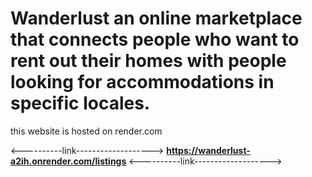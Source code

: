 ﻿# Wanderlust an online marketplace that connects people who want to rent out their homes with people looking for accommodations in specific locales.
this website is hosted on render.com

<----------link------------------->
**https://wanderlust-a2ih.onrender.com/listings**
<----------link------------------->
